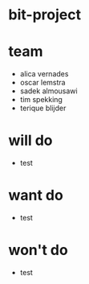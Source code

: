 # bit-project

# team
- alica vernades
- oscar lemstra
- sadek almousawi
- tim spekking
- terique blijder


# will do
- test


# want do
- test


# won't do
- test
